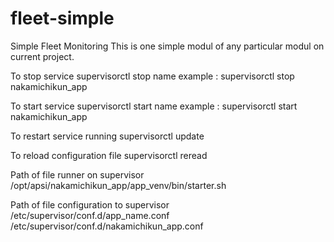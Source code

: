 fleet-simple
============

Simple Fleet Monitoring
This is one simple modul of any particular modul on current project.


To stop service
supervisorctl stop name
example :
supervisorctl stop nakamichikun_app

To start service
supervisorctl start name
example :
supervisorctl start nakamichikun_app

To restart service running
supervisorctl update

To reload configuration file
supervisorctl reread

Path of file runner on supervisor
/opt/apsi/nakamichikun_app/app_venv/bin/starter.sh

Path of file configuration to supervisor
/etc/supervisor/conf.d/app_name.conf 
/etc/supervisor/conf.d/nakamichikun_app.conf 
